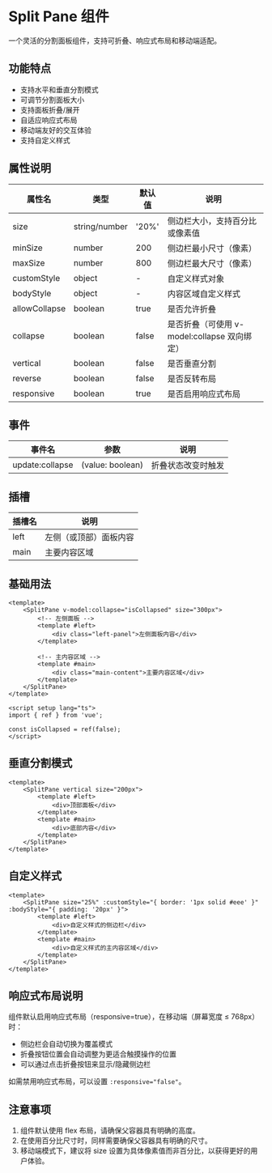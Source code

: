 # Split Pane 组件

一个灵活的分割面板组件，支持可折叠、响应式布局和移动端适配。

## 功能特点

-   支持水平和垂直分割模式
-   可调节分割面板大小
-   支持面板折叠/展开
-   自适应响应式布局
-   移动端友好的交互体验
-   支持自定义样式

## 属性说明

| 属性名        | 类型          | 默认值 | 说明                                         |
| ------------- | ------------- | ------ | -------------------------------------------- |
| size          | string/number | '20%'  | 侧边栏大小，支持百分比或像素值               |
| minSize       | number        | 200    | 侧边栏最小尺寸（像素）                       |
| maxSize       | number        | 800    | 侧边栏最大尺寸（像素）                       |
| customStyle   | object        | -      | 自定义样式对象                               |
| bodyStyle     | object        | -      | 内容区域自定义样式                           |
| allowCollapse | boolean       | true   | 是否允许折叠                                 |
| collapse      | boolean       | false  | 是否折叠（可使用 v-model:collapse 双向绑定） |
| vertical      | boolean       | false  | 是否垂直分割                                 |
| reverse       | boolean       | false  | 是否反转布局                                 |
| responsive    | boolean       | true   | 是否启用响应式布局                           |

## 事件

| 事件名          | 参数             | 说明               |
| --------------- | ---------------- | ------------------ |
| update:collapse | (value: boolean) | 折叠状态改变时触发 |

## 插槽

| 插槽名 | 说明                   |
| ------ | ---------------------- |
| left   | 左侧（或顶部）面板内容 |
| main   | 主要内容区域           |

## 基础用法

```vue
<template>
    <SplitPane v-model:collapse="isCollapsed" size="300px">
        <!-- 左侧面板 -->
        <template #left>
            <div class="left-panel">左侧面板内容</div>
        </template>

        <!-- 主内容区域 -->
        <template #main>
            <div class="main-content">主要内容区域</div>
        </template>
    </SplitPane>
</template>

<script setup lang="ts">
import { ref } from 'vue';

const isCollapsed = ref(false);
</script>
```

## 垂直分割模式

```vue
<template>
    <SplitPane vertical size="200px">
        <template #left>
            <div>顶部面板</div>
        </template>
        <template #main>
            <div>底部内容</div>
        </template>
    </SplitPane>
</template>
```

## 自定义样式

```vue
<template>
    <SplitPane size="25%" :customStyle="{ border: '1px solid #eee' }" :bodyStyle="{ padding: '20px' }">
        <template #left>
            <div>自定义样式的侧边栏</div>
        </template>
        <template #main>
            <div>自定义样式的主内容区域</div>
        </template>
    </SplitPane>
</template>
```

## 响应式布局说明

组件默认启用响应式布局（responsive=true），在移动端（屏幕宽度 ≤ 768px）时：

-   侧边栏会自动切换为覆盖模式
-   折叠按钮位置会自动调整为更适合触摸操作的位置
-   可以通过点击折叠按钮来显示/隐藏侧边栏

如需禁用响应式布局，可以设置 `:responsive="false"`。

## 注意事项

1. 组件默认使用 flex 布局，请确保父容器具有明确的高度。
2. 在使用百分比尺寸时，同样需要确保父容器具有明确的尺寸。
3. 移动端模式下，建议将 size 设置为具体像素值而非百分比，以获得更好的用户体验。
